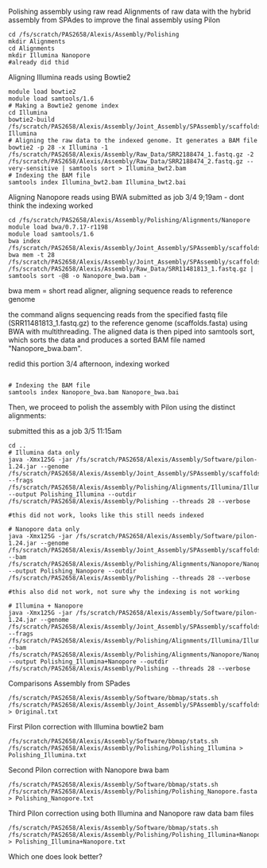 Polishing assembly using raw read
Alignments of raw data with the hybrid assembly from SPAdes to improve the final assembly using Pilon
```
cd /fs/scratch/PAS2658/Alexis/Assembly/Polishing
mkdir Alignments
cd Alignments
mkdir Illumina Nanopore
#already did thid
```
Aligning Illumina reads using Bowtie2
```
module load bowtie2
module load samtools/1.6
# Making a Bowtie2 genome index
cd Illumina
bowtie2-build /fs/scratch/PAS2658/Alexis/Assembly/Joint_Assembly/SPAssembly/scaffolds.fasta Illumina
# Aligning the raw data to the indexed genome. It generates a BAM file
bowtie2 -p 28 -x Illumina -1 /fs/scratch/PAS2658/Alexis/Assembly/Raw_Data/SRR2188474_1.fastq.gz -2 /fs/scratch/PAS2658/Alexis/Assembly/Raw_Data/SRR2188474_2.fastq.gz --very-sensitive | samtools sort > Illumina_bwt2.bam
# Indexing the BAM file
samtools index Illumina_bwt2.bam Illumina_bwt2.bai
```
Aligning Nanopore reads using BWA
submitted as job 3/4 9;19am - dont think the indexing worked
```
cd /fs/scratch/PAS2658/Alexis/Assembly/Polishing/Alignments/Nanopore
module load bwa/0.7.17-r1198
module load samtools/1.6
bwa index /fs/scratch/PAS2658/Alexis/Assembly/Joint_Assembly/SPAssembly/scaffolds.fasta
bwa mem -t 28 /fs/scratch/PAS2658/Alexis/Assembly/Joint_Assembly/SPAssembly/scaffolds.fasta /fs/scratch/PAS2658/Alexis/Assembly/Raw_Data/SRR11481813_1.fastq.gz | samtools sort -@8 -o Nanopore_bwa.bam -
```
bwa mem = short read aligner, aligning sequence reads to reference genome

the command aligns sequencing reads from the specified fastq file (SRR11481813_1.fastq.gz) to the reference genome (scaffolds.fasta) using BWA with multithreading. The aligned data is then piped into samtools sort, which sorts the data and produces a sorted BAM file named "Nanopore_bwa.bam". 

redid this portion 3/4 afternoon, indexing worked 
```

# Indexing the BAM file
samtools index Nanopore_bwa.bam Nanopore_bwa.bai
```
Then, we proceed to polish the assembly with Pilon using the distinct alignments:

submitted this as a job 3/5 11:15am
```
cd ..
# Illumina data only
java -Xmx125G -jar /fs/scratch/PAS2658/Alexis/Assembly/Software/pilon-1.24.jar --genome /fs/scratch/PAS2658/Alexis/Assembly/Joint_Assembly/SPAssembly/scaffolds.fasta --frags /fs/scratch/PAS2658/Alexis/Assembly/Polishing/Alignments/Illumina/Illumina_bwt2.bam --output Polishing_Illumina --outdir /fs/scratch/PAS2658/Alexis/Assembly/Polishing --threads 28 --verbose

#this did not work, looks like this still needs indexed

# Nanopore data only
java -Xmx125G -jar /fs/scratch/PAS2658/Alexis/Assembly/Software/pilon-1.24.jar --genome /fs/scratch/PAS2658/Alexis/Assembly/Joint_Assembly/SPAssembly/scaffolds.fasta --bam /fs/scratch/PAS2658/Alexis/Assembly/Polishing/Alignments/Nanopore/Nanopore_bwa.bam --output Polishing_Nanopore --outdir /fs/scratch/PAS2658/Alexis/Assembly/Polishing --threads 28 --verbose

#this also did not work, not sure why the indexing is not working

# Illumina + Nanopore
java -Xmx125G -jar /fs/scratch/PAS2658/Alexis/Assembly/Software/pilon-1.24.jar --genome /fs/scratch/PAS2658/Alexis/Assembly/Joint_Assembly/SPAssembly/scaffolds.fasta --frags /fs/scratch/PAS2658/Alexis/Assembly/Polishing/Alignments/Illumina/Illumina_bwt2.bam --bam /fs/scratch/PAS2658/Alexis/Assembly/Polishing/Alignments/Nanopore/Nanopore_bwa.bam --output Polishing_Illumina+Nanopore --outdir /fs/scratch/PAS2658/Alexis/Assembly/Polishing --threads 28 --verbose
```
Comparisons
Assembly from SPades
```
/fs/scratch/PAS2658/Alexis/Assembly/Software/bbmap/stats.sh /fs/scratch/PAS2658/Alexis/Assembly/Joint_Assembly/SPAssembly/scaffolds.fasta > Original.txt
```
First Pilon correction with Illumina bowtie2 bam
```
/fs/scratch/PAS2658/Alexis/Assembly/Software/bbmap/stats.sh /fs/scratch/PAS2658/Alexis/Assembly/Polishing/Polishing_Illumina > Polishing_Illumina.txt
```
Second Pilon correction with Nanopore bwa bam
```
/fs/scratch/PAS2658/Alexis/Assembly/Software/bbmap/stats.sh /fs/scratch/PAS2658/Alexis/Assembly/Polishing/Polishing_Nanopore.fasta > Polishing_Nanopore.txt
```
Third Pilon correction using both Illumina and Nanopore raw data bam files
```
/fs/scratch/PAS2658/Alexis/Assembly/Software/bbmap/stats.sh /fs/scratch/PAS2658/Alexis/Assembly/Polishing/Polishing_Illumina+Nanopore.fasta > Polishing_Illumina+Nanopore.txt
```
Which one does look better?
